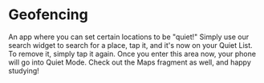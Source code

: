 # Geofencing
An app where you can set certain locations to be "quiet!" Simply use our search widget to search for a place, tap it, and it's now on your Quiet List. To remove it, simply tap it again. Once you enter this area now, your phone will go into Quiet Mode. Check out the Maps fragment as well, and happy studying!
